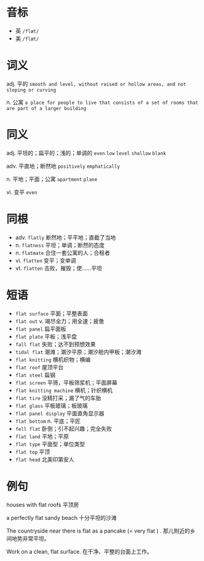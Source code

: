 # 音标

- 英 `/flæt/`
- 美 `/flæt/`

# 词义

adj. 平的
`smooth and level, without raised or hollow areas, and not sloping or curving`

n. 公寓
`a place for people to live that consists of a set of rooms that are part of a larger building`

# 同义

adj. 平坦的；扁平的；浅的；单调的
`even` `low` `level` `shallow` `blank`

adv. 平直地；断然地
`positively` `emphatically`

n. 平地；平面；公寓
`apartment` `plane`

vi. 变平
`even`

# 同根

- adv. `flatly` 断然地；平平地；直截了当地
- n. `flatness` 平坦；单调；断然的态度
- n. `flatmate` 合住一套公寓的人；合租者
- vi. `flatten` 变平；变单调
- vt. `flatten` 击败，摧毁；使……平坦

# 短语

- `flat surface` 平面；平整表面
- `flat out` v. 竭尽全力；用全速；疲惫
- `flat panel` 扁平面板
- `flat plate` 平板；浅平盘
- `fall flat` 失败；达不到预想效果
- `tidal flat` 潮滩；潮汐平原；潮汐舱内甲板；潮汐滩
- `flat knitting` 横机织物；横编
- `flat roof` 屋顶平台
- `flat steel` 扁钢
- `flat screen` 平筛，平板筛浆机；平面屏幕
- `flat knitting machine` 横机；针织横机
- `flat tire` 没精打采；漏了气的车胎
- `flat glass` 平板玻璃；板玻璃
- `flat panel display` 平面直角显示器
- `flat bottom` n. 平底；平匠
- `fell flat` 卧倒；引不起兴趣；完全失败
- `flat land` 平地；平原
- `flat type` 平面型；单位类型
- `flat top` 平顶
- `flat head` 北美印第安人

# 例句

houses with flat roofs
平顶房

a perfectly flat sandy beach
十分平坦的沙滩

The countryside near there is flat as a pancake (= very flat ) .
那儿附近的乡间地势非常平坦。

Work on a clean, flat surface.
在干净、平整的台面上工作。



